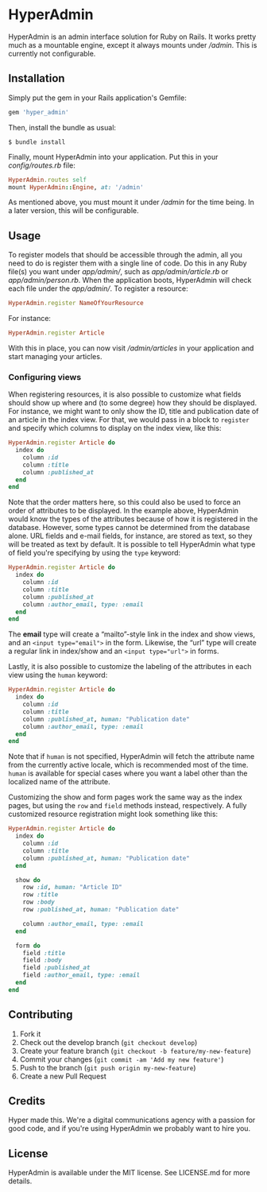 # HyperAdmin

HyperAdmin is an admin interface solution for Ruby on Rails. It works pretty
much as a mountable engine, except it always mounts under _/admin_. This is
currently not configurable.

## Installation

Simply put the gem in your Rails application's Gemfile:

```ruby
gem 'hyper_admin'
```

Then, install the bundle as usual:

```
$ bundle install
```

Finally, mount HyperAdmin into your application. Put this in your
_config/routes.rb_ file:

```ruby
HyperAdmin.routes self
mount HyperAdmin::Engine, at: '/admin'
```

As mentioned above, you must mount it under _/admin_ for the time being. In a
later version, this will be configurable.

## Usage

To register models that should be accessible through the admin, all you need to
do is register them with a single line of code. Do this in any Ruby file(s) you
want under _app/admin/_, such as _app/admin/article.rb_ or
_app/admin/person.rb_. When the application boots, HyperAdmin will check each
file under the _app/admin/_. To register a resource:

```ruby
HyperAdmin.register NameOfYourResource
```

For instance:

```ruby
HyperAdmin.register Article
```

With this in place, you can now visit _/admin/articles_ in your application and
start managing your articles.

### Configuring views

When registering resources, it is also possible to customize what fields should
show up where and (to some degree) how they should be displayed. For instance,
we might want to only show the ID, title and publication date of an article in
the index view. For that, we would pass in a block to `register` and specify
which columns to display on the index view, like this:

```ruby
HyperAdmin.register Article do
  index do
    column :id
    column :title
    column :published_at
  end
end
```

Note that the order matters here, so this could also be used to force an order
of attributes to be displayed. In the example above, HyperAdmin would know the
types of the attributes because of how it is registered in the database.
However, some types cannot be determined from the database alone. URL fields and
e-mail fields, for instance, are stored as text, so they will be treated as text
by default. It is possible to tell HyperAdmin what type of field you're
specifying by using the `type` keyword:

```ruby
HyperAdmin.register Article do
  index do
    column :id
    column :title
    column :published_at
    column :author_email, type: :email
  end
end
```

The **email** type will create a “mailto”-style link in the index and show
views, and an `<input type="email">` in the form. Likewise, the “url” type will
create a regular link in index/show and an `<input type="url">` in forms.

Lastly, it is also possible to customize the labeling of the attributes in each
view using the `human` keyword:

```ruby
HyperAdmin.register Article do
  index do
    column :id
    column :title
    column :published_at, human: "Publication date"
    column :author_email, type: :email
  end
end
```

Note that if `human` is not specified, HyperAdmin will fetch the attribute name
from the currently active locale, which is recommended most of the time. `human`
is available for special cases where you want a label other than the localized
name of the attribute.

Customizing the show and form pages work the same way as the index pages, but
using the `row` and `field` methods instead, respectively. A fully customized
resource registration might look something like this:

```ruby
HyperAdmin.register Article do
  index do
    column :id
    column :title
    column :published_at, human: "Publication date"
  end

  show do
    row :id, human: "Article ID"
    row :title
    row :body
    row :published_at, human: "Publication date"

    column :author_email, type: :email
  end

  form do
    field :title
    field :body
    field :published_at
    field :author_email, type: :email
  end
end
```

## Contributing

1. Fork it
2. Check out the develop branch (`git checkout develop`)
3. Create your feature branch (`git checkout -b feature/my-new-feature`)
4. Commit your changes (`git commit -am 'Add my new feature'`)
5. Push to the branch (`git push origin my-new-feature`)
6. Create a new Pull Request

## Credits

Hyper made this. We're a digital communications agency with a passion for good
code, and if you're using HyperAdmin we probably want to hire you.

## License

HyperAdmin is available under the MIT license. See LICENSE.md for more details.

